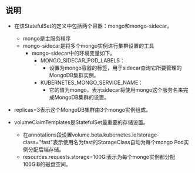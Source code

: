 <!--
 * @Description: 
 * @version: 
 * @Author: zhu733756
 * @Date: 2020-08-25 15:45:45
 * @LastEditors: zhu733756
 * @LastEditTime: 2020-08-25 15:51:30
-->

## 说明

- 在该StatefulSet的定义中包括两个容器：mongo和mongo-sidecar。
  - mongo是主服务程序
  - mongo-sidecar是将多个mongo实例进行集群设置的工具
    - mongo-sidecar中的环境变量如下。
        - MONGO_SIDECAR_POD_LABELS：
          - 设置为mongo容器的标签，用于sidecar查询它所要管理的MongoDB集群实例。
        - KUBERNETES_MONGO_SERVICE_NAME：
          - 它的值为mongo，表示sidecar将使用mongo这个服务名来完成MongoDB集群的设置。
  
- replicas=3表示这个MongoDB集群由3个mongo实例组成。
  
- volumeClaimTemplates是StatefulSet最重要的存储设置。
  - 在annotations段设置volume.beta.kubernetes.io/storage-class="fast"表示使用名为fast的StorageClass自动为每个mongo Pod实例分配后端存储。
  - resources.requests.storage=100Gi表示为每个mongo实例都分配100GiB的磁盘空间。